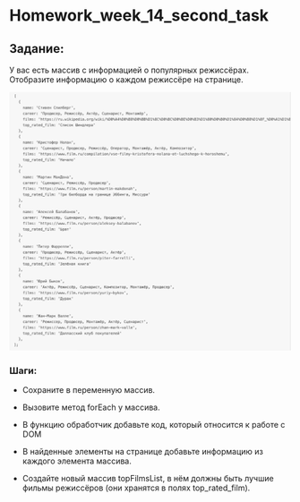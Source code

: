 # Homework_week_14_second_task

## Задание:
У вас есть массив с информацией о популярных режиссёрах. Отобразите информацию о каждом режиссёре на странице.

![alt text](image.png)

### Шаги:

* Сохраните в переменную массив.

* Вызовите метод forEach у массива.

* В функцию обработчик добавьте код, который относится к работе с DOM

* В найденные элементы на странице добавьте информацию из каждого элемента массива.

* Создайте новый массив topFilmsList, в нём должны быть лучшие фильмы режиссёров (они хранятся в полях top_rated_film).
